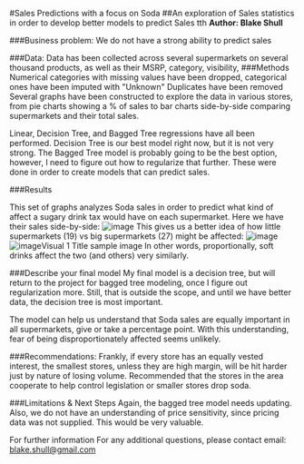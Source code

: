 #Sales Predictions with a focus on Soda
##An exploration of Sales statistics in order to develop better models to predict Sales tth 
**Author:  Blake Shull**

###Business problem: We do not have a strong ability to predict sales

###Data:
Data has been collected across several supermarkets on several thousand products, as well as their MSRP, category, visibility, 
###Methods
Numerical categories with missing values have been dropped, categorical ones have been imputed with "Unknown"
Duplicates have been removed
Several graphs have been constructed to explore the data in various stores, from pie charts showing a % of sales to bar charts side-by-side comparing supermarkets and their total sales.

Linear, Decision Tree, and Bagged Tree regressions have all been performed.  Decision Tree is our best model right now, but it is not very strong.  The Bagged Tree model is probably going to be the best option, however, I need to figure out how to regularize that further.  These were done in order to create models that can predict sales.  

###Results

This set of graphs analyzes Soda sales in order to predict what kind of affect a sugary drink tax would have on each supermarket.  Here we have their sales side-by-side:
![image](https://user-images.githubusercontent.com/107661416/182067728-27806c86-aa0a-46fd-8598-266f9eed4e5d.png)
This gives us a better idea of how little supermarkets (19) vs big supermarkets (27) might be affected:
![image](https://user-images.githubusercontent.com/107661416/182067877-8eb077a8-2413-45ba-9b8d-ebfbacf13cdc.png)
![image](https://user-images.githubusercontent.com/107661416/182067889-9e0782a6-2a18-4dfd-827d-3d0eaa2b8c5f.png)Visual 1 Title
sample image
In other words, proportionally, soft drinks affect the two (and others) very similarly.


###Describe your final model
My final model is a decision tree, but will return to the project for bagged tree modeling, once I figure out regularization more.  Still, that is outside the scope, and until we have better data, the decision tree is most important.

The model can help us understand that Soda sales are equally important in all supermarkets, give or take a percentage point.  With this understanding, fear of being disproportionately affected seems unlikely.

###Recommendations:
Frankly, if every store has an equally vested interest, the smallest stores, unless they are high margin, will be hit harder just by nature of losing volume.  Recommended that the stores in the area cooperate to help control legislation or smaller stores drop soda.

###Limitations & Next Steps
Again, the bagged tree model needs updating.  Also, we do not have an understanding of price sensitivity, since pricing data was not supplied.  This would be very valuable.

For further information
For any additional questions, please contact email: blake.shull@gmail.com
